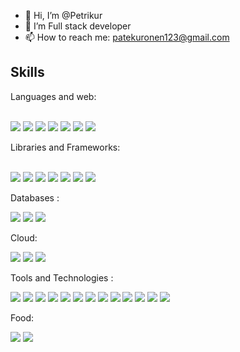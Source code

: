 
- 👋 Hi, I’m @Petrikur
- 👀 I’m Full stack developer
- 📫 How to reach me: patekuronen123@gmail.com

<h2>Skills</h2> 

Languages and web: <br><br>

 <span><img src="https://img.shields.io/badge/JavaScript-323330?style=for-the-badge&logo=javascript&logoColor=F7DF1E" />
<img src="https://img.shields.io/badge/Python-FFD43B?style=for-the-badge&logo=python&logoColor=blue" />
<img src="https://img.shields.io/badge/TypeScript-007ACC?style=for-the-badge&logo=typescript&logoColor=white" />
<img src="https://img.shields.io/badge/HTML5-E34F26?style=for-the-badge&logo=html5&logoColor=white" />
  <img src="https://img.shields.io/badge/C%23-239120?style=for-the-badge&logo=c-sharp&logoColor=white" />
<img src="https://img.shields.io/badge/CSS3-1572B6?style=for-the-badge&logo=css3&logoColor=white" />
  <img src="https://img.shields.io/badge/Kotlin-0095D5?&style=for-the-badge&logo=kotlin&logoColor=white" /> 
  </div>
</span>





Libraries and Frameworks: <br><br>
<span>

  <img src="https://img.shields.io/badge/React-20232A?style=for-the-badge&logo=react&logoColor=61DAFB" /> 
  <img src="https://img.shields.io/badge/nestjs-%23E0234E.svg?style=for-the-badge&logo=nestjs&logoColor=white" /> 
  <img src="https://img.shields.io/badge/React_Native-20232A?style=for-the-badge&logo=react&logoColor=61DAFB" />
   <img src="https://img.shields.io/badge/Express.js-000000?style=for-the-badge&logo=express&logoColor=white" /> 
   <img src="https://img.shields.io/badge/next.js-000000?style=for-the-badge&logo=nextdotjs&logoColor=white" />
    <img src="https://img.shields.io/badge/Node.js-339933?style=for-the-badge&logo=nodedotjs&logoColor=white" />
     <img src="https://img.shields.io/badge/Tailwind_CSS-38B2AC?style=for-the-badge&logo=tailwind-css&logoColor=white" />
</span>

Databases : 

<span>
 <img src="https://img.shields.io/badge/MongoDB-4EA94B?style=for-the-badge&logo=mongodb&logoColor=white" /> 
<img src="https://img.shields.io/badge/MySQL-005C84?style=for-the-badge&logo=mysql&logoColor=white" /> 
<img src="https://img.shields.io/badge/postgres-%23316192.svg?style=for-the-badge&logo=postgresql&logoColor=white" />
</span>

Cloud:

<span>

<img src="https://img.shields.io/badge/Amazon_AWS-FF9900?style=for-the-badge&logo=amazonaws&logoColor=white" /> 
 <img src="https://img.shields.io/badge/Heroku-430098?style=for-the-badge&logo=heroku&logoColor=white" />  
 <img src = "https://img.shields.io/badge/vercel-%23000000.svg?style=for-the-badge&logo=vercel&logoColor=white" />
</span>

Tools and Technologies : 
<span>

  <img src="https://img.shields.io/badge/docker-%230db7ed.svg?style=for-the-badge&logo=docker&logoColor=white" /> 
  <img src="https://img.shields.io/badge/Jest-C21325?style=for-the-badge&logo=jest&logoColor=white" /> 
  <img src="https://img.shields.io/badge/GIT-E44C30?style=for-the-badge&logo=git&logoColor=white" />  
  <img src="https://img.shields.io/badge/bitbucket-%230047B3.svg?style=for-the-badge&logo=bitbucket&logoColor=white" /> 
  <img src="https://img.shields.io/badge/-Swagger-%23Clojure?style=for-the-badge&logo=swagger&logoColor=white)" /> 
  <img src="https://img.shields.io/badge/json-5E5C5C?style=for-the-badge&logo=json&logoColor=white" /> 
  <img src="https://img.shields.io/badge/Postman-FF6C37?style=for-the-badge&logo=Postman&logoColor=white" />
  <img src="https://img.shields.io/badge/GitHub-100000?style=for-the-badge&logo=github&logoColor=white" />
  <img src="https://img.shields.io/badge/npm-CB3837?style=for-the-badge&logo=npm&logoColor=white" />
  <img src="https://img.shields.io/badge/JWT-000000?style=for-the-badge&logo=JSON%20web%20tokens&logoColor=white" />
  <img src="https://img.shields.io/badge/jira-%230A0FFF.svg?style=for-the-badge&logo=jira&logoColor=white" />
  <img src="https://img.shields.io/badge/confluence-%23172BF4.svg?style=for-the-badge&logo=confluence&logoColor=white" />
    <img src="https://img.shields.io/badge/Ubuntu-E95420?style=for-the-badge&logo=ubuntu&logoColor=white" />
  </span>
  
  Food: 
  <span>
  
<img src = "https://img.shields.io/badge/McDonald's-FBC817?style=for-the-badge&logo=McDonald's&logoColor=white" />
  <img src = "https://img.shields.io/badge/KFC-F40027?style=for-the-badge&logo=kfc&logoColor=white" />
</span>
